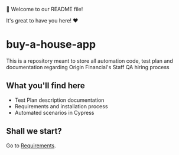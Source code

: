 👋 Welcome to our README file!

It's great to have you here! ❤️

# buy-a-house-app
This is a repository meant to store all automation code, test plan and documentation regarding Origin Financial's Staff QA hiring process

## What you'll find here

- Test Plan description documentation
- Requirements and installation process
- Automated scenarios in Cypress

## Shall we start?

Go to [Requirements](./artifacts/requirements.md). 